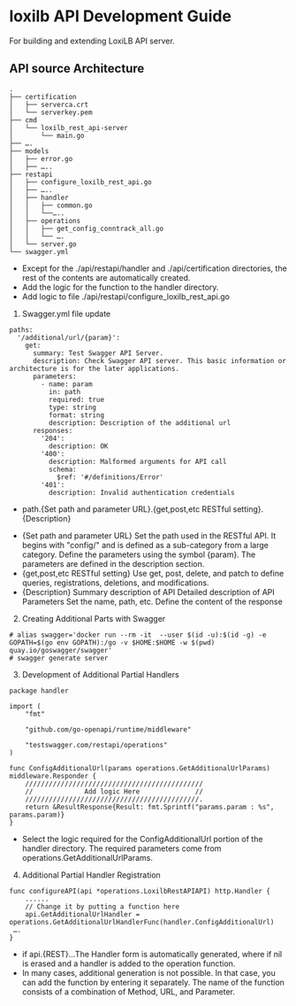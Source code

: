 # loxilb API Development Guide

For building and extending LoxiLB API server.

## API source Architecture
```
.
├── certification
│   ├── serverca.crt
│   └── serverkey.pem
├── cmd
│   └── loxilb_rest_api-server
│       └── main.go
├── ….
├── models
│   ├── error.go
│   ├── …..
├── restapi
│   ├── configure_loxilb_rest_api.go
│   ├── …..
│   ├── handler
│   │   ├── common.go
│   │   └──…..
│   ├── operations
│   │   ├── get_config_conntrack_all.go
│   │   └── ….
│   └── server.go
└── swagger.yml

```
* Except for the ./api/restapi/handler and ./api/certification directories, the rest of the contents are automatically created.
* Add the logic for the function to the handler directory.
* Add logic to file ./api/restapi/configure_loxilb_rest_api.go

1. Swagger.yml file update
```
paths:
  '/additional/url/{param}':
    get:
      summary: Test Swagger API Server.
      description: Check Swagger API server. This basic information or architecture is for the later applications.
      parameters:
        - name: param
          in: path
          required: true
          type: string
          format: string
          description: Description of the additional url
      responses:
        '204':
          description: OK
        '400':
          description: Malformed arguments for API call
          schema:
            $ref: '#/definitions/Error'
        '401':
          description: Invalid authentication credentials

```
* path.{Set path and parameter URL}.{get,post,etc RESTful setting}.{Description}
- {Set path and parameter URL}
Set the path used in the RESTful API.
It begins with "config/" and is defined as a sub-category from a large category.
Define the parameters using the symbol {param}. The parameters are defined in the description section.
- {get,post,etc RESTful setting}
Use get, post, delete, and patch to define queries, registrations, deletions, and modifications.
- {Description}
Summary description of API
Detailed description of API
Parameters
Set the name, path, etc.
Define the content of the response

2. Creating Additional Parts with Swagger
```
# alias swagger='docker run --rm -it  --user $(id -u):$(id -g) -e GOPATH=$(go env GOPATH):/go -v $HOME:$HOME -w $(pwd) quay.io/goswagger/swagger'
# swagger generate server
```

3. Development of Additional Partial Handlers
```
package handler

import (
    "fmt"

    "github.com/go-openapi/runtime/middleware"

    "testswagger.com/restapi/operations"
)

func ConfigAdditionalUrl(params operations.GetAdditionalUrlParams) middleware.Responder {
    /////////////////////////////////////////////
    //             Add logic Here              //
    ////////////////////////////////////////////.
    return &ResultResponse{Result: fmt.Sprintf("params.param : %s", params.param)}
}

```
* Select the logic required for the ConfigAdditionalUrl portion of the handler directory. The required parameters come from operations.GetAdditionalUrlParams.

4. Additional Partial Handler Registration
```
func configureAPI(api *operations.LoxilbRestAPIAPI) http.Handler {
    ...... 
    // Change it by putting a function here
    api.GetAdditionalUrlHandler = operations.GetAdditionalUrlHandlerFunc(handler.ConfigAdditionalUrl)
 ….
}
```
* if api.{REST}...The Handler form is automatically generated, where if nil is erased and a handler is added to the operation function.
*    In many cases, additional generation is not possible. In that case, you can add the function by entering it separately. The name of the function consists of a combination of Method, URL, and Parameter.

